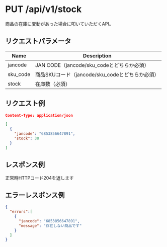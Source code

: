 # PUT /api/v1/stock
商品の在庫に変動があった場合に叩いていただくAPI。

## リクエストパラメータ

| Name          | Description                                                 |
|---------------|-------------------------------------------------------------|
| jancode | JAN CODE（jancode/sku_codeとどちらか必須） |
| sku_code | 商品SKUコード（jancode/sku_codeとどちらか必須） |
| stock | 在庫数（必須） |

## リクエスト例
```json
Content-Type: application/json

[
  {
    "jancode": "6853856647891",
    "stock": 30
  }
]
```

## レスポンス例
正常時HTTPコード204を返します

## エラーレスポンス例
```json
{
  "errors":[
    {
      "jancode": "6853856647891",
      "message": "存在しない商品です"
    }
  ]
}
```
